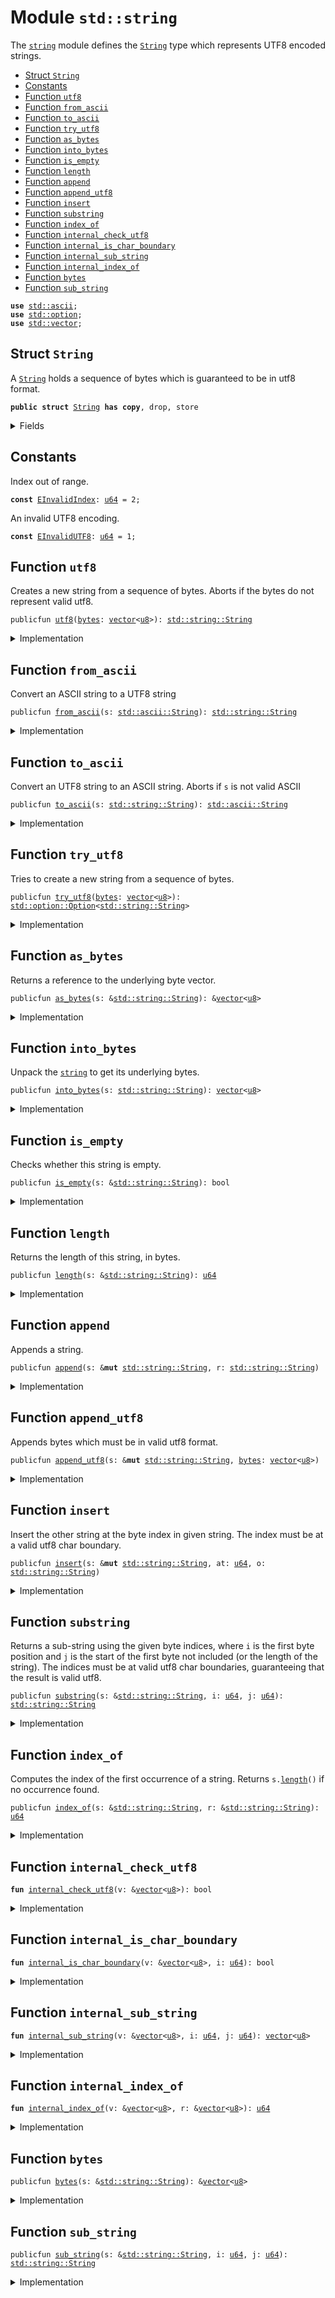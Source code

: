
<a name="std_string"></a>

# Module `std::string`

The <code><a href="string.md#std_string">string</a></code> module defines the <code><a href="string.md#std_string_String">String</a></code> type which represents UTF8 encoded
strings.


-  [Struct `String`](#std_string_String)
-  [Constants](#@Constants_0)
-  [Function `utf8`](#std_string_utf8)
-  [Function `from_ascii`](#std_string_from_ascii)
-  [Function `to_ascii`](#std_string_to_ascii)
-  [Function `try_utf8`](#std_string_try_utf8)
-  [Function `as_bytes`](#std_string_as_bytes)
-  [Function `into_bytes`](#std_string_into_bytes)
-  [Function `is_empty`](#std_string_is_empty)
-  [Function `length`](#std_string_length)
-  [Function `append`](#std_string_append)
-  [Function `append_utf8`](#std_string_append_utf8)
-  [Function `insert`](#std_string_insert)
-  [Function `substring`](#std_string_substring)
-  [Function `index_of`](#std_string_index_of)
-  [Function `internal_check_utf8`](#std_string_internal_check_utf8)
-  [Function `internal_is_char_boundary`](#std_string_internal_is_char_boundary)
-  [Function `internal_sub_string`](#std_string_internal_sub_string)
-  [Function `internal_index_of`](#std_string_internal_index_of)
-  [Function `bytes`](#std_string_bytes)
-  [Function `sub_string`](#std_string_sub_string)


<pre><code><b>use</b> <a href="ascii.md#std_ascii">std::ascii</a>;
<b>use</b> <a href="option.md#std_option">std::option</a>;
<b>use</b> <a href="vector.md#std_vector">std::vector</a>;
</code></pre>



<a name="std_string_String"></a>

## Struct `String`

A <code><a href="string.md#std_string_String">String</a></code> holds a sequence of bytes which is guaranteed to be in utf8
format.


<pre><code><b>public</b> <b>struct</b> <a href="string.md#std_string_String">String</a> <b>has</b> <b>copy</b>, drop, store
</code></pre>



<details>
<summary>Fields</summary>


<dl>
<dt>
<code><a href="string.md#std_string_bytes">bytes</a>: <a href="vector.md#std_vector">vector</a>&lt;<a href="u8.md#std_u8">u8</a>&gt;</code>
</dt>
<dd>
</dd>
</dl>


</details>

<a name="@Constants_0"></a>

## Constants


<a name="std_string_EInvalidIndex"></a>

Index out of range.


<pre><code><b>const</b> <a href="string.md#std_string_EInvalidIndex">EInvalidIndex</a>: <a href="u64.md#std_u64">u64</a> = 2;
</code></pre>



<a name="std_string_EInvalidUTF8"></a>

An invalid UTF8 encoding.


<pre><code><b>const</b> <a href="string.md#std_string_EInvalidUTF8">EInvalidUTF8</a>: <a href="u64.md#std_u64">u64</a> = 1;
</code></pre>



<a name="std_string_utf8"></a>

## Function `utf8`

Creates a new string from a sequence of bytes. Aborts if the bytes do
not represent valid utf8.


<pre><code>publicfun <a href="string.md#std_string_utf8">utf8</a>(<a href="string.md#std_string_bytes">bytes</a>: <a href="vector.md#std_vector">vector</a>&lt;<a href="u8.md#std_u8">u8</a>&gt;): <a href="string.md#std_string_String">std::string::String</a>
</code></pre>



<details>
<summary>Implementation</summary>


<pre><code><b>public</b> <b>fun</b> <a href="string.md#std_string_utf8">utf8</a>(<a href="string.md#std_string_bytes">bytes</a>: <a href="vector.md#std_vector">vector</a>&lt;<a href="u8.md#std_u8">u8</a>&gt;): <a href="string.md#std_string_String">String</a> {
    <b>assert</b>!(<a href="string.md#std_string_internal_check_utf8">internal_check_utf8</a>(&<a href="string.md#std_string_bytes">bytes</a>), <a href="string.md#std_string_EInvalidUTF8">EInvalidUTF8</a>);
    <a href="string.md#std_string_String">String</a> { <a href="string.md#std_string_bytes">bytes</a> }
}
</code></pre>



</details>

<a name="std_string_from_ascii"></a>

## Function `from_ascii`

Convert an ASCII string to a UTF8 string


<pre><code>publicfun <a href="string.md#std_string_from_ascii">from_ascii</a>(s: <a href="ascii.md#std_ascii_String">std::ascii::String</a>): <a href="string.md#std_string_String">std::string::String</a>
</code></pre>



<details>
<summary>Implementation</summary>


<pre><code><b>public</b> <b>fun</b> <a href="string.md#std_string_from_ascii">from_ascii</a>(s: <a href="ascii.md#std_ascii_String">ascii::String</a>): <a href="string.md#std_string_String">String</a> {
    <a href="string.md#std_string_String">String</a> { <a href="string.md#std_string_bytes">bytes</a>: s.<a href="string.md#std_string_into_bytes">into_bytes</a>() }
}
</code></pre>



</details>

<a name="std_string_to_ascii"></a>

## Function `to_ascii`

Convert an UTF8 string to an ASCII string.
Aborts if <code>s</code> is not valid ASCII


<pre><code>publicfun <a href="string.md#std_string_to_ascii">to_ascii</a>(s: <a href="string.md#std_string_String">std::string::String</a>): <a href="ascii.md#std_ascii_String">std::ascii::String</a>
</code></pre>



<details>
<summary>Implementation</summary>


<pre><code><b>public</b> <b>fun</b> <a href="string.md#std_string_to_ascii">to_ascii</a>(s: <a href="string.md#std_string_String">String</a>): <a href="ascii.md#std_ascii_String">ascii::String</a> {
    <b>let</b> <a href="string.md#std_string_String">String</a> { <a href="string.md#std_string_bytes">bytes</a> } = s;
    <a href="string.md#std_string_bytes">bytes</a>.to_ascii_string()
}
</code></pre>



</details>

<a name="std_string_try_utf8"></a>

## Function `try_utf8`

Tries to create a new string from a sequence of bytes.


<pre><code>publicfun <a href="string.md#std_string_try_utf8">try_utf8</a>(<a href="string.md#std_string_bytes">bytes</a>: <a href="vector.md#std_vector">vector</a>&lt;<a href="u8.md#std_u8">u8</a>&gt;): <a href="option.md#std_option_Option">std::option::Option</a>&lt;<a href="string.md#std_string_String">std::string::String</a>&gt;
</code></pre>



<details>
<summary>Implementation</summary>


<pre><code><b>public</b> <b>fun</b> <a href="string.md#std_string_try_utf8">try_utf8</a>(<a href="string.md#std_string_bytes">bytes</a>: <a href="vector.md#std_vector">vector</a>&lt;<a href="u8.md#std_u8">u8</a>&gt;): Option&lt;<a href="string.md#std_string_String">String</a>&gt; {
    <b>if</b> (<a href="string.md#std_string_internal_check_utf8">internal_check_utf8</a>(&<a href="string.md#std_string_bytes">bytes</a>)) <a href="option.md#std_option_some">option::some</a>(<a href="string.md#std_string_String">String</a> { <a href="string.md#std_string_bytes">bytes</a> })
    <b>else</b> <a href="option.md#std_option_none">option::none</a>()
}
</code></pre>



</details>

<a name="std_string_as_bytes"></a>

## Function `as_bytes`

Returns a reference to the underlying byte vector.


<pre><code>publicfun <a href="string.md#std_string_as_bytes">as_bytes</a>(s: &<a href="string.md#std_string_String">std::string::String</a>): &<a href="vector.md#std_vector">vector</a>&lt;<a href="u8.md#std_u8">u8</a>&gt;
</code></pre>



<details>
<summary>Implementation</summary>


<pre><code><b>public</b> <b>fun</b> <a href="string.md#std_string_as_bytes">as_bytes</a>(s: &<a href="string.md#std_string_String">String</a>): &<a href="vector.md#std_vector">vector</a>&lt;<a href="u8.md#std_u8">u8</a>&gt; {
    &s.<a href="string.md#std_string_bytes">bytes</a>
}
</code></pre>



</details>

<a name="std_string_into_bytes"></a>

## Function `into_bytes`

Unpack the <code><a href="string.md#std_string">string</a></code> to get its underlying bytes.


<pre><code>publicfun <a href="string.md#std_string_into_bytes">into_bytes</a>(s: <a href="string.md#std_string_String">std::string::String</a>): <a href="vector.md#std_vector">vector</a>&lt;<a href="u8.md#std_u8">u8</a>&gt;
</code></pre>



<details>
<summary>Implementation</summary>


<pre><code><b>public</b> <b>fun</b> <a href="string.md#std_string_into_bytes">into_bytes</a>(s: <a href="string.md#std_string_String">String</a>): <a href="vector.md#std_vector">vector</a>&lt;<a href="u8.md#std_u8">u8</a>&gt; {
    <b>let</b> <a href="string.md#std_string_String">String</a> { <a href="string.md#std_string_bytes">bytes</a> } = s;
    <a href="string.md#std_string_bytes">bytes</a>
}
</code></pre>



</details>

<a name="std_string_is_empty"></a>

## Function `is_empty`

Checks whether this string is empty.


<pre><code>publicfun <a href="string.md#std_string_is_empty">is_empty</a>(s: &<a href="string.md#std_string_String">std::string::String</a>): bool
</code></pre>



<details>
<summary>Implementation</summary>


<pre><code><b>public</b> <b>fun</b> <a href="string.md#std_string_is_empty">is_empty</a>(s: &<a href="string.md#std_string_String">String</a>): bool {
    s.<a href="string.md#std_string_bytes">bytes</a>.<a href="string.md#std_string_is_empty">is_empty</a>()
}
</code></pre>



</details>

<a name="std_string_length"></a>

## Function `length`

Returns the length of this string, in bytes.


<pre><code>publicfun <a href="string.md#std_string_length">length</a>(s: &<a href="string.md#std_string_String">std::string::String</a>): <a href="u64.md#std_u64">u64</a>
</code></pre>



<details>
<summary>Implementation</summary>


<pre><code><b>public</b> <b>fun</b> <a href="string.md#std_string_length">length</a>(s: &<a href="string.md#std_string_String">String</a>): <a href="u64.md#std_u64">u64</a> {
    s.<a href="string.md#std_string_bytes">bytes</a>.<a href="string.md#std_string_length">length</a>()
}
</code></pre>



</details>

<a name="std_string_append"></a>

## Function `append`

Appends a string.


<pre><code>publicfun <a href="string.md#std_string_append">append</a>(s: &<b>mut</b> <a href="string.md#std_string_String">std::string::String</a>, r: <a href="string.md#std_string_String">std::string::String</a>)
</code></pre>



<details>
<summary>Implementation</summary>


<pre><code><b>public</b> <b>fun</b> <a href="string.md#std_string_append">append</a>(s: &<b>mut</b> <a href="string.md#std_string_String">String</a>, r: <a href="string.md#std_string_String">String</a>) {
    s.<a href="string.md#std_string_bytes">bytes</a>.<a href="string.md#std_string_append">append</a>(r.<a href="string.md#std_string_bytes">bytes</a>)
}
</code></pre>



</details>

<a name="std_string_append_utf8"></a>

## Function `append_utf8`

Appends bytes which must be in valid utf8 format.


<pre><code>publicfun <a href="string.md#std_string_append_utf8">append_utf8</a>(s: &<b>mut</b> <a href="string.md#std_string_String">std::string::String</a>, <a href="string.md#std_string_bytes">bytes</a>: <a href="vector.md#std_vector">vector</a>&lt;<a href="u8.md#std_u8">u8</a>&gt;)
</code></pre>



<details>
<summary>Implementation</summary>


<pre><code><b>public</b> <b>fun</b> <a href="string.md#std_string_append_utf8">append_utf8</a>(s: &<b>mut</b> <a href="string.md#std_string_String">String</a>, <a href="string.md#std_string_bytes">bytes</a>: <a href="vector.md#std_vector">vector</a>&lt;<a href="u8.md#std_u8">u8</a>&gt;) {
    s.<a href="string.md#std_string_append">append</a>(<a href="string.md#std_string_utf8">utf8</a>(<a href="string.md#std_string_bytes">bytes</a>))
}
</code></pre>



</details>

<a name="std_string_insert"></a>

## Function `insert`

Insert the other string at the byte index in given string. The index
must be at a valid utf8 char boundary.


<pre><code>publicfun <a href="string.md#std_string_insert">insert</a>(s: &<b>mut</b> <a href="string.md#std_string_String">std::string::String</a>, at: <a href="u64.md#std_u64">u64</a>, o: <a href="string.md#std_string_String">std::string::String</a>)
</code></pre>



<details>
<summary>Implementation</summary>


<pre><code><b>public</b> <b>fun</b> <a href="string.md#std_string_insert">insert</a>(s: &<b>mut</b> <a href="string.md#std_string_String">String</a>, at: <a href="u64.md#std_u64">u64</a>, o: <a href="string.md#std_string_String">String</a>) {
    <b>let</b> <a href="string.md#std_string_bytes">bytes</a> = &s.<a href="string.md#std_string_bytes">bytes</a>;
    <b>assert</b>!(
        at &lt;= <a href="string.md#std_string_bytes">bytes</a>.<a href="string.md#std_string_length">length</a>() && <a href="string.md#std_string_internal_is_char_boundary">internal_is_char_boundary</a>(<a href="string.md#std_string_bytes">bytes</a>, at),
        <a href="string.md#std_string_EInvalidIndex">EInvalidIndex</a>,
    );
    <b>let</b> l = s.<a href="string.md#std_string_length">length</a>();
    <b>let</b> <b>mut</b> front = s.<a href="string.md#std_string_substring">substring</a>(0, at);
    <b>let</b> end = s.<a href="string.md#std_string_substring">substring</a>(at, l);
    front.<a href="string.md#std_string_append">append</a>(o);
    front.<a href="string.md#std_string_append">append</a>(end);
    *s = front;
}
</code></pre>



</details>

<a name="std_string_substring"></a>

## Function `substring`

Returns a sub-string using the given byte indices, where <code>i</code> is the first
byte position and <code>j</code> is the start of the first byte not included (or the
length of the string). The indices must be at valid utf8 char boundaries,
guaranteeing that the result is valid utf8.


<pre><code>publicfun <a href="string.md#std_string_substring">substring</a>(s: &<a href="string.md#std_string_String">std::string::String</a>, i: <a href="u64.md#std_u64">u64</a>, j: <a href="u64.md#std_u64">u64</a>): <a href="string.md#std_string_String">std::string::String</a>
</code></pre>



<details>
<summary>Implementation</summary>


<pre><code><b>public</b> <b>fun</b> <a href="string.md#std_string_substring">substring</a>(s: &<a href="string.md#std_string_String">String</a>, i: <a href="u64.md#std_u64">u64</a>, j: <a href="u64.md#std_u64">u64</a>): <a href="string.md#std_string_String">String</a> {
    <b>let</b> <a href="string.md#std_string_bytes">bytes</a> = &s.<a href="string.md#std_string_bytes">bytes</a>;
    <b>let</b> l = <a href="string.md#std_string_bytes">bytes</a>.<a href="string.md#std_string_length">length</a>();
    <b>assert</b>!(
        j &lt;= l &&
        i &lt;= j &&
        <a href="string.md#std_string_internal_is_char_boundary">internal_is_char_boundary</a>(<a href="string.md#std_string_bytes">bytes</a>, i) &&
        <a href="string.md#std_string_internal_is_char_boundary">internal_is_char_boundary</a>(<a href="string.md#std_string_bytes">bytes</a>, j),
        <a href="string.md#std_string_EInvalidIndex">EInvalidIndex</a>,
    );
    <a href="string.md#std_string_String">String</a> { <a href="string.md#std_string_bytes">bytes</a>: <a href="string.md#std_string_internal_sub_string">internal_sub_string</a>(<a href="string.md#std_string_bytes">bytes</a>, i, j) }
}
</code></pre>



</details>

<a name="std_string_index_of"></a>

## Function `index_of`

Computes the index of the first occurrence of a string. Returns <code>s.<a href="string.md#std_string_length">length</a>()</code>
if no occurrence found.


<pre><code>publicfun <a href="string.md#std_string_index_of">index_of</a>(s: &<a href="string.md#std_string_String">std::string::String</a>, r: &<a href="string.md#std_string_String">std::string::String</a>): <a href="u64.md#std_u64">u64</a>
</code></pre>



<details>
<summary>Implementation</summary>


<pre><code><b>public</b> <b>fun</b> <a href="string.md#std_string_index_of">index_of</a>(s: &<a href="string.md#std_string_String">String</a>, r: &<a href="string.md#std_string_String">String</a>): <a href="u64.md#std_u64">u64</a> {
    <a href="string.md#std_string_internal_index_of">internal_index_of</a>(&s.<a href="string.md#std_string_bytes">bytes</a>, &r.<a href="string.md#std_string_bytes">bytes</a>)
}
</code></pre>



</details>

<a name="std_string_internal_check_utf8"></a>

## Function `internal_check_utf8`



<pre><code><b>fun</b> <a href="string.md#std_string_internal_check_utf8">internal_check_utf8</a>(v: &<a href="vector.md#std_vector">vector</a>&lt;<a href="u8.md#std_u8">u8</a>&gt;): bool
</code></pre>



<details>
<summary>Implementation</summary>


<pre><code><b>native</b> <b>fun</b> <a href="string.md#std_string_internal_check_utf8">internal_check_utf8</a>(v: &<a href="vector.md#std_vector">vector</a>&lt;<a href="u8.md#std_u8">u8</a>&gt;): bool;
</code></pre>



</details>

<a name="std_string_internal_is_char_boundary"></a>

## Function `internal_is_char_boundary`



<pre><code><b>fun</b> <a href="string.md#std_string_internal_is_char_boundary">internal_is_char_boundary</a>(v: &<a href="vector.md#std_vector">vector</a>&lt;<a href="u8.md#std_u8">u8</a>&gt;, i: <a href="u64.md#std_u64">u64</a>): bool
</code></pre>



<details>
<summary>Implementation</summary>


<pre><code><b>native</b> <b>fun</b> <a href="string.md#std_string_internal_is_char_boundary">internal_is_char_boundary</a>(v: &<a href="vector.md#std_vector">vector</a>&lt;<a href="u8.md#std_u8">u8</a>&gt;, i: <a href="u64.md#std_u64">u64</a>): bool;
</code></pre>



</details>

<a name="std_string_internal_sub_string"></a>

## Function `internal_sub_string`



<pre><code><b>fun</b> <a href="string.md#std_string_internal_sub_string">internal_sub_string</a>(v: &<a href="vector.md#std_vector">vector</a>&lt;<a href="u8.md#std_u8">u8</a>&gt;, i: <a href="u64.md#std_u64">u64</a>, j: <a href="u64.md#std_u64">u64</a>): <a href="vector.md#std_vector">vector</a>&lt;<a href="u8.md#std_u8">u8</a>&gt;
</code></pre>



<details>
<summary>Implementation</summary>


<pre><code><b>native</b> <b>fun</b> <a href="string.md#std_string_internal_sub_string">internal_sub_string</a>(v: &<a href="vector.md#std_vector">vector</a>&lt;<a href="u8.md#std_u8">u8</a>&gt;, i: <a href="u64.md#std_u64">u64</a>, j: <a href="u64.md#std_u64">u64</a>): <a href="vector.md#std_vector">vector</a>&lt;<a href="u8.md#std_u8">u8</a>&gt;;
</code></pre>



</details>

<a name="std_string_internal_index_of"></a>

## Function `internal_index_of`



<pre><code><b>fun</b> <a href="string.md#std_string_internal_index_of">internal_index_of</a>(v: &<a href="vector.md#std_vector">vector</a>&lt;<a href="u8.md#std_u8">u8</a>&gt;, r: &<a href="vector.md#std_vector">vector</a>&lt;<a href="u8.md#std_u8">u8</a>&gt;): <a href="u64.md#std_u64">u64</a>
</code></pre>



<details>
<summary>Implementation</summary>


<pre><code><b>native</b> <b>fun</b> <a href="string.md#std_string_internal_index_of">internal_index_of</a>(v: &<a href="vector.md#std_vector">vector</a>&lt;<a href="u8.md#std_u8">u8</a>&gt;, r: &<a href="vector.md#std_vector">vector</a>&lt;<a href="u8.md#std_u8">u8</a>&gt;): <a href="u64.md#std_u64">u64</a>;
</code></pre>



</details>

<a name="std_string_bytes"></a>

## Function `bytes`



<pre><code>publicfun <a href="string.md#std_string_bytes">bytes</a>(s: &<a href="string.md#std_string_String">std::string::String</a>): &<a href="vector.md#std_vector">vector</a>&lt;<a href="u8.md#std_u8">u8</a>&gt;
</code></pre>



<details>
<summary>Implementation</summary>


<pre><code><b>public</b> <b>fun</b> <a href="string.md#std_string_bytes">bytes</a>(s: &<a href="string.md#std_string_String">String</a>): &<a href="vector.md#std_vector">vector</a>&lt;<a href="u8.md#std_u8">u8</a>&gt; { s.<a href="string.md#std_string_as_bytes">as_bytes</a>() }
</code></pre>



</details>

<a name="std_string_sub_string"></a>

## Function `sub_string`



<pre><code>publicfun <a href="string.md#std_string_sub_string">sub_string</a>(s: &<a href="string.md#std_string_String">std::string::String</a>, i: <a href="u64.md#std_u64">u64</a>, j: <a href="u64.md#std_u64">u64</a>): <a href="string.md#std_string_String">std::string::String</a>
</code></pre>



<details>
<summary>Implementation</summary>


<pre><code><b>public</b> <b>fun</b> <a href="string.md#std_string_sub_string">sub_string</a>(s: &<a href="string.md#std_string_String">String</a>, i: <a href="u64.md#std_u64">u64</a>, j: <a href="u64.md#std_u64">u64</a>): <a href="string.md#std_string_String">String</a> {
    s.<a href="string.md#std_string_substring">substring</a>(i, j)
}
</code></pre>



</details>


[//]: # ("File containing references which can be used from documentation")
